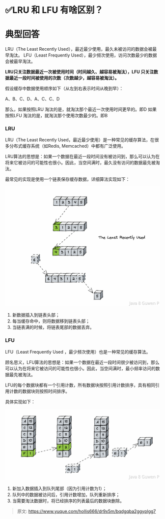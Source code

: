# ✅LRU 和 LFU 有啥区别？


# 典型回答

LRU（The Least Recently Used），最近最少使用，最久未被访问的数据会被最早淘汰。
LFU（Least Frequently Used），最少频次使用，访问次数最少的数据会被最早淘汰。

**LRU只关注数据最近一次被使用时间（时间越久、越容易被淘汰），LFU 只关注数据最近一段时间被使用的次数（次数越少，越容易被淘汰）。**

假设缓存中数据使用顺序如下（从左到右表示时间从晚到早）：

A、B、C、D、A、C、C、D

那么，如果按照LRU 淘汰的是，就淘汰那个最近一次使用时间更早的。即D
如果按照LFU 淘汰的是，就淘汰那个使用次数最少的。即B


### LRU

LRU（The Least Recently Used，最近最少使用）是一种常见的缓存算法，在很多分布式缓存系统（如Redis, Memcached）中都有广泛使用。

LRU算法的思想是：如果一个数据在最近一段时间没有被访问到，那么可以认为在将来它被访问的可能性也很小。因此，当空间满时，最久没有访问的数据最先被淘汰。

最常见的实现是使用一个链表保存缓存数据，详细算法实现如下：

![image.png](./img/UcB6A60xe8BCMtLy/1672297308812-4613871f-5f49-45f9-92b6-057d948bc076-834410.png)

1. 新数据插入到链表头部；
2. 每当缓存命中，则将数据移到链表头部；
3. 当链表满的时候，将链表尾部的数据丢弃。


### LFU
LFU（Least Frequently Used ，最少频次使用）也是一种常见的缓存算法。

顾名思义，LFU算法的思想是：如果一个数据在最近一段时间很少被访问到，那么可以认为在将来它被访问的可能性也很小。因此，当空间满时，最小频率访问的数据最先被淘汰。

LFU的每个数据块都有一个引用计数，所有数据块按照引用计数排序，具有相同引用计数的数据块则按照时间排序。

具体实现如下：

![image.png](./img/UcB6A60xe8BCMtLy/1672297971423-6c8a07d7-d86f-484b-bcd0-2db14d5e83ac-067716.png)

1. 新加入数据插入到队列尾部（因为引用计数为1）；
2. 队列中的数据被访问后，引用计数增加，队列重新排序；
3. 当需要淘汰数据时，将已经排序的列表最后的数据块删除。


> 原文: <https://www.yuque.com/hollis666/dr9x5m/bqdgqba2ggyplgg7>